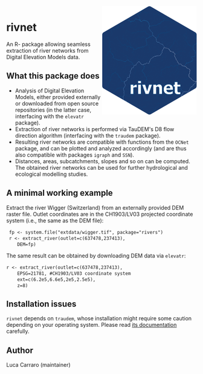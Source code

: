 <img align="right" width="250" src="man/figures/rivnet_logo.png">

# rivnet

An R- package allowing seamless extraction of river networks from Digital Elevation Models data. 

## What this package does 

- Analysis of Digital Elevation Models, either provided externally or downloaded from open source repositories (in the latter case, interfacing with the `elevatr` package). 
- Extraction of river networks is performed via TauDEM's D8 flow direction algorithm (interfacing with the `traudem` package). 
- Resulting river networks are compatible with functions from the `OCNet` package, and can be plotted and analyzed accordingly (and are thus also compatible with packages `igraph` and `SSN`). 
- Distances, areas, subcatchments, slopes and so on can be computed. The obtained river networks can be used for further hydrological and ecological modelling studies.

## A minimal working example

Extract the river Wigger (Switzerland) from an externally provided DEM raster file. Outlet coordinates are in the CH1903/LV03 projected coordinate system (i.e., the same as the DEM file):

```
 fp <- system.file("extdata/wigger.tif", package="rivers")
 r <- extract_river(outlet=c(637478,237413),
	DEM=fp)
````

The same result can be obtained by downloading DEM data via `elevatr`:

```
r <- extract_river(outlet=c(637478,237413),
	EPSG=21781, #CH1903/LV03 coordinate system
	ext=c(6.2e5,6.6e5,2e5,2.5e5),
	z=8)

````

## Installation issues

`rivnet` depends on `traudem`, whose installation might require some caution depending on your operating system. Please read [its documentation](https://lucarraro.github.io/traudem/) carefully.

## Author

Luca Carraro (maintainer)
